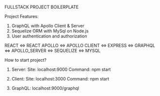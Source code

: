 FULLSTACK PROJECT BOILERPLATE

Project Features:
1. GraphQL with Apollo Client & Server
2. Sequelize ORM with MySql on Node.js
3. User authentication and authorization

REACT <=> REACT APOLLO <=> APOLLO CLIENT <=> EXPRESS <=> GRAPHQL <=> APOLLO_SERVER <=> SEQUELIZE <=> MYSQL

How to start project?

1. Server: 
        Site: localhost:9000
        Command: npm start
    
2. Client:
        Site: localhost:3000
        Command: npm start
    
3. GraphQL:
        localhost:9000/graphql
